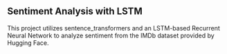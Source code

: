 ## Sentiment Analysis with LSTM

This project utilizes sentence_transformers and an LSTM-based Recurrent Neural Network to analyze sentiment from the IMDb dataset provided by Hugging Face.